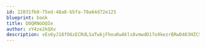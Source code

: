 ```yaml
---
id: 22031fb8-75ed-48a8-b5fa-70a64d72e125
blueprint: book
title: DOQRNGOQIe
author: vY4ze2kQXv
description: vEs6yJ18fO6zECRdLSaTwkjFhouKwAkls8vmwdD17o9kezrBRwD463HZCSav6okdYtMvsxaPVOecVJzZQoXUuWTibqQjuaWIaHfc
---
```

